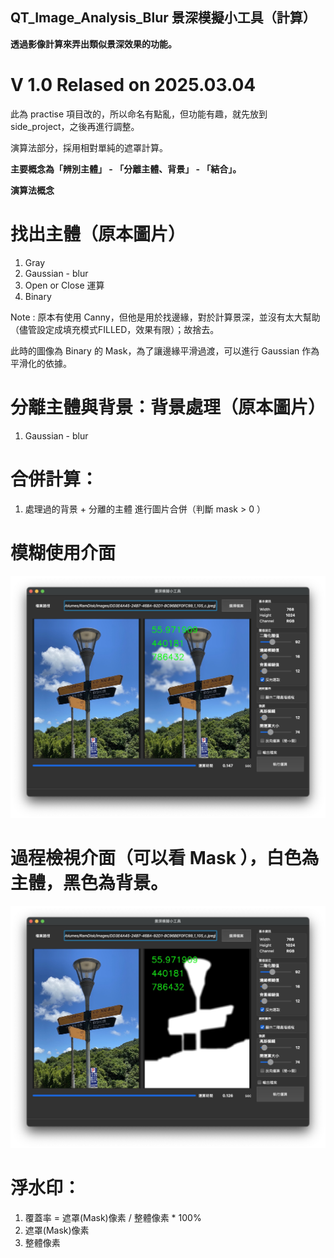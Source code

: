 QT_Image_Analysis_Blur 景深模擬小工具（計算）
-

**透過影像計算來弄出類似景深效果的功能。**

# V 1.0  Relased on 2025.03.04

此為 practise 項目改的，所以命名有點亂，但功能有趣，就先放到 side_project，之後再進行調整。

演算法部分，採用相對單純的遮罩計算。

**主要概念為「辨別主體」 - 「分離主體、背景」 - 「結合」。**



**演算法概念**

# 找出主體（原本圖片）
1. Gray
2. Gaussian - blur
3. Open or Close 運算
4. Binary


Note : 原本有使用 Canny，但他是用於找邊緣，對於計算景深，並沒有太大幫助（儘管設定成填充模式FILLED，效果有限）；故捨去。


此時的圖像為 Binary 的 Mask，為了讓邊緣平滑過渡，可以進行 Gaussian 作為平滑化的依據。

# 分離主體與背景：背景處理（原本圖片）
1. Gaussian - blur

# 合併計算：
1. 處理過的背景 + 分離的主體 進行圖片合併（判斷 mask > 0 ）


# 模糊使用介面

![介面](https://github.com/JIK-JHONG/side_project/blob/main/QT_Image_Analysis_Blur/demo_blur.jpeg)


# 過程檢視介面（可以看 Mask ），白色為主體，黑色為背景。

![介面](https://github.com/JIK-JHONG/side_project/blob/main/QT_Image_Analysis_Blur/demo_binary.jpeg)


# 浮水印：
1. 覆蓋率 = 遮罩(Mask)像素 / 整體像素 * 100%
2. 遮罩(Mask)像素
3. 整體像素


